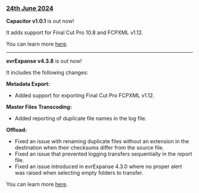 ### [24th June 2024](/news/20240624)

**Capacitor v1.0.1** is out now!

It adds support for Final Cut Pro 10.8 and FCPXML v1.12.

You can learn more [here](https://capacitor.fcp.cafe).

---

**evrExpanse v4.3.8** is out now!

It includes the following changes:

**Metadata Export:**
- Added support for exporting Final Cut Pro FCPXML v1.12.

**Master Files Transcoding:**
- Added reporting of duplicate file names in the log file.

**Offload:**
- Fixed an issue with renaming duplicate files without an extension in the destination when their checksums differ from the source file.
- Fixed an issue that prevented logging transfers sequentially in the report file.
- Fixed an issue introduced in evrExpanse 4.3.0 where no proper alert was raised when selecting empty folders to transfer.

You can learn more [here](https://www.evrapp.cloud/evrexpanse).